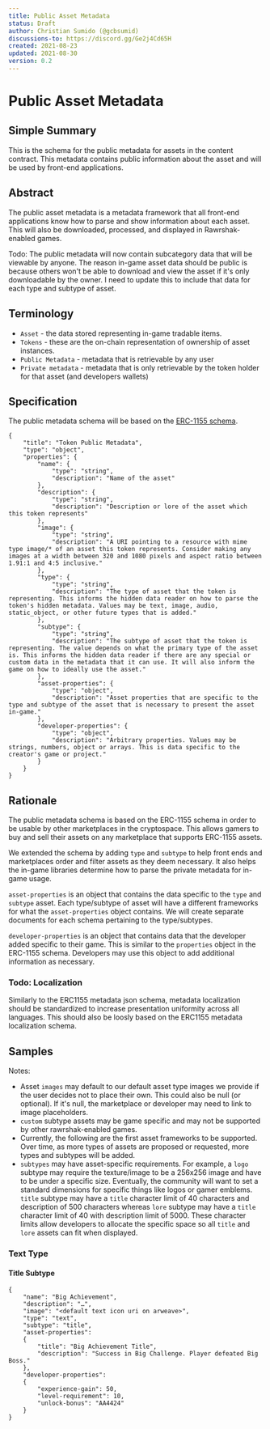 ```yaml
---
title: Public Asset Metadata
status: Draft
author: Christian Sumido (@gcbsumid)
discussions-to: https://discord.gg/Ge2j4Cd65H
created: 2021-08-23
updated: 2021-08-30
version: 0.2
---
```


# Public Asset Metadata

## Simple Summary

This is the schema for the public metadata for assets in the content contract. This metadata contains public information about the asset and will be used by front-end applications.

## Abstract

The public asset metadata is a metadata framework that all front-end applications know how to parse and show information about each asset. This will also be downloaded, processed, and displayed in Rawrshak-enabled games.

Todo: The public metadata will now contain subcategory data that will be viewable by anyone. The reason in-game asset data should be public is because others won't be able to download and view the asset if it's only downloadable by the owner. I need to update this to include that data for each type and subtype of asset.

## Terminology 

* `Asset` - the data stored representing in-game tradable items. 
* `Tokens` - these are the on-chain representation of ownership of asset instances.
* `Public Metadata` - metadata that is retrievable by any user
* `Private metadata` - metadata that is only retrievable by the token holder for that asset (and developers wallets)

## Specification 

The public metadata schema will be based on the [ERC-1155 schema](https://github.com/ethereum/EIPs/blob/master/EIPS/eip-1155.md#erc-1155-metadata-uri-json-schema).

```
{
    "title": "Token Public Metadata",
    "type": "object",
    "properties": {
        "name": {
            "type": "string",
            "description": "Name of the asset"
        },
        "description": {
            "type": "string",
            "description": "Description or lore of the asset which this token represents"
        },
        "image": {
            "type": "string",
            "description": "A URI pointing to a resource with mime type image/* of an asset this token represents. Consider making any images at a width between 320 and 1080 pixels and aspect ratio between 1.91:1 and 4:5 inclusive."
        },
        "type": {
            "type": "string",
            "description": "The type of asset that the token is representing. This informs the hidden data reader on how to parse the token's hidden metadata. Values may be text, image, audio, static_object, or other future types that is added."
        },
        "subtype": {
            "type": "string",
            "description": "The subtype of asset that the token is representing. The value depends on what the primary type of the asset is. This informs the hidden data reader if there are any special or custom data in the metadata that it can use. It will also inform the game on how to ideally use the asset."
        },
        "asset-properties": {
            "type": "object",
            "description": "Asset properties that are specific to the type and subtype of the asset that is necessary to present the asset in-game."
        },
        "developer-properties": {
            "type": "object",
            "description": "Arbitrary properties. Values may be strings, numbers, object or arrays. This is data specific to the creator's game or project."
        }
    }
}
```

## Rationale

The public metadata schema is based on the ERC-1155 schema in order to be usable by other marketplaces in the cryptospace. This allows gamers to buy and sell their assets on any marketplace that supports ERC-1155 assets. 

We extended the schema by adding `type` and `subtype` to help front ends and marketplaces order and filter assets as they deem necessary. It also helps the in-game libraries determine how to parse the private metadata for in-game usage. 

`asset-properties` is an object that contains the data specific to the `type` and `subtype` asset. Each type/subtype of asset will have a different frameworks for what the `asset-properties` object contains. We will create separate documents for each schema pertaining to the type/subtypes. 

`developer-properties` is an object that contains data that the developer added specific to their game. This is similar to the `properties` object in the ERC-1155 schema. Developers may use this object to add additional information as necessary.

### Todo: Localization
Similarly to the ERC1155 metadata json schema, metadata localization should be standardized to increase presentation uniformity across all languages. This should also be loosly based on the ERC1155 metadata localization schema. 

## Samples

Notes: 
* Asset `images` may default to our default asset type images we provide if the user decides not to place their own. This could also be null (or optional). If it's null, the marketplace or developer may need to link to image placeholders. 
* `custom` subtype assets may be game specific and may not be supported by other rawrshak-enabled games.
* Currently, the following are the first asset frameworks to be supported. Over time, as more types of assets are proposed or requested, more types and subtypes will be added.
* `subtypes` may have asset-specific requirements. For example, a `logo` subtype may require the texture/image to be a 256x256 image and have to be under a specific size. Eventually, the community will want to set a standard dimensions for specific things like logos or gamer emblems. `title` subtype may have a `title` character limit of 40 characters and description of 500 characters whereas `lore` subtype may have a `title` character limit of 40 with description limit of 5000. These character limits allow developers to allocate the specific space so all `title` and `lore` assets can fit when displayed.

### Text Type
#### Title Subtype
```
{
    "name": "Big Achievement",
    "description": "…",
    "image": "<default text icon uri on arweave>",
    "type": "text",
    "subtype": "title",
    "asset-properties": 
    {
        "title": "Big Achievement Title",
        "description": "Success in Big Challenge. Player defeated Big Boss."
    },
    "developer-properties":
    {
        "experience-gain": 50,
        "level-requirement": 10,
        "unlock-bonus": "AA4424"
    }
}
```
